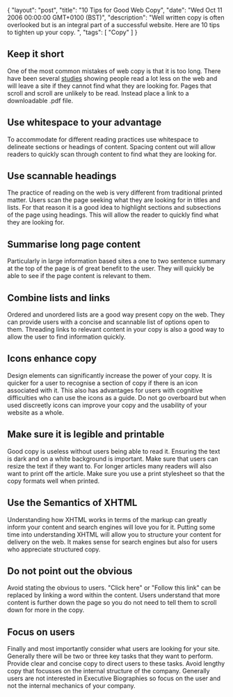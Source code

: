 {
  "layout": "post",
  "title": "10 Tips for Good Web Copy",
  "date": "Wed Oct 11 2006 00:00:00 GMT+0100 (BST)",
  "description": "Well written copy is often overlooked but is an integral part of a successful website. Here are 10 tips to tighten up your copy. ",
  "tags": [
    "Copy"
  ]
}
## Keep it short

One of the most common mistakes of web copy is that it is too long. There have been several [studies][1] showing people read a lot less on the web and will leave a site if they cannot find what they are looking for. Pages that scroll and scroll are unlikely to be read. Instead place a link to a downloadable .pdf file.

## Use whitespace to your advantage

To accommodate for different reading practices use whitespace to delineate sections or headings of content. Spacing content out will allow readers to quickly scan through content to find what they are looking for. 

## Use scannable headings

The practice of reading on the web is very different from traditional printed matter. Users scan the page seeking what they are looking for in titles and lists. For that reason it is a good idea to highlight sections and subsections of the page using headings. This will allow the reader to quickly find what they are looking for. 

## Summarise long page content

Particularly in large information based sites a one to two sentence summary at the top of the page is of great benefit to the user. They will quickly be able to see if the page content is relevant to them. 

## Combine lists and links

Ordered and unordered lists are a good way present copy on the web. They can provide users with a concise and scannable list of options open to them. Threading links to relevant content in your copy is also a good way to allow the user to find information quickly. 

## Icons enhance copy

Design elements can significantly increase the power of your copy. It is quicker for a user to recognise a section of copy if there is an icon associated with it. This also has advantages for users with cognitive difficulties who can use the icons as a guide. Do not go overboard but when used discreetly icons can improve your copy and the usability of your website as a whole. 

## Make sure it is legible and printable

Good copy is useless without users being able to read it. Ensuring the text is dark and on a white background is important. Make sure that users can resize the text if they want to. For longer articles many readers will also want to print off the article. Make sure you use a print stylesheet so that the copy formats well when printed. 

## Use the Semantics of XHTML

Understanding how XHTML works in terms of the markup can greatly inform your content and search engines will love you for it. Putting some time into understanding XHTML will allow you to structure your content for delivery on the web. It makes sense for search engines but also for users who appreciate structured copy. 

## Do not point out the obvious

Avoid stating the obvious to users. "Click here" or "Follow this link" can be replaced by linking a word within the content. Users understand that more content is further down the page so you do not need to tell them to scroll down for more in the copy.

## Focus on users

Finally and most importantly consider what users are looking for your site. Generally there will be two or three key tasks that they want to perform. Provide clear and concise copy to direct users to these tasks. Avoid lengthy copy that focusses on the internal structure of the company. Generally users are not interested in Executive Biographies so focus on the user and not the internal mechanics of your company.

 [1]: http://www.useit.com/alertbox/9710a.html
